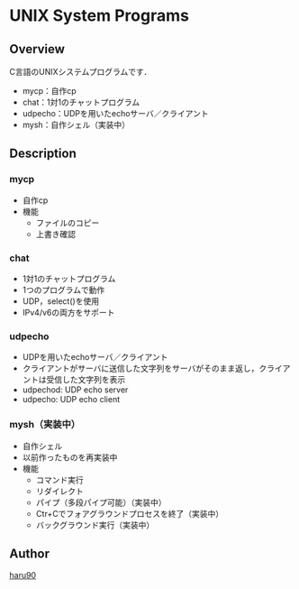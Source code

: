 # UNIX System Programs

## Overview
C言語のUNIXシステムプログラムです．

- mycp：自作cp
- chat：1対1のチャットプログラム
- udpecho：UDPを用いたechoサーバ／クライアント
- mysh：自作シェル（実装中）


## Description
### mycp
- 自作cp
- 機能
  - ファイルのコピー
  - 上書き確認

### chat
- 1対1のチャットプログラム
- 1つのプログラムで動作
- UDP，select()を使用
- IPv4/v6の両方をサポート

### udpecho
- UDPを用いたechoサーバ／クライアント
- クライアントがサーバに送信した文字列をサーバがそのまま返し，クライアントは受信した文字列を表示
- udpechod: UDP echo server
- udpecho: UDP echo client

### mysh（実装中）
- 自作シェル
- 以前作ったものを再実装中
- 機能
  - コマンド実行
  - リダイレクト
  - パイプ（多段パイプ可能）（実装中）
  - Ctr+Cでフォアグラウンドプロセスを終了（実装中）
  - バックグラウンド実行（実装中）


## Author
[haru90](https://github.com/haru90)
